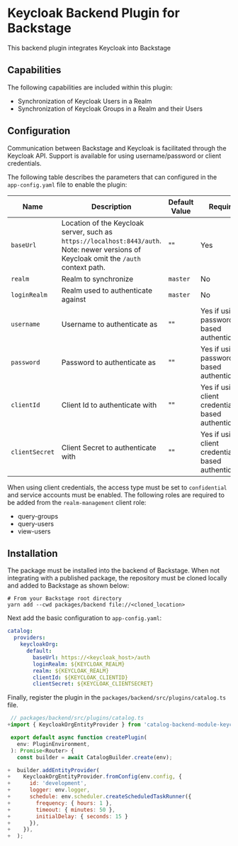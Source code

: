 # Keycloak Backend Plugin for Backstage

This backend plugin integrates Keycloak into Backstage

## Capabilities

The following capabilities are included within this plugin:

* Synchronization of Keycloak Users in a Realm
* Synchronization of Keycloak Groups in a Realm and their Users


## Configuration

Communication between Backstage and Keycloak is facilitated through the Keycloak API. Support is available for using username/password or client credentials.

The following table describes the parameters that can configured in the `app-config.yaml` file to enable the plugin:

| Name | Description | Default Value | Required |
| -----| ----------- | ------------- | -------- |
| `baseUrl` | Location of the Keycloak server, such as `https://localhost:8443/auth`. Note: newer versions of Keycloak omit the `/auth` context path. | "" | Yes |
| `realm` | Realm to synchronize | `master` | No |
| `loginRealm` | Realm used to authenticate against | `master` | No |
| `username` | Username to authenticate as | "" | Yes if using password based authentication | 
| `password` | Password to authenticate as | "" | Yes if using password based authentication | 
| `clientId` | Client Id to authenticate with | "" | Yes if using client credentials based authentication | 
| `clientSecret` | Client Secret to authenticate with | "" | Yes if using client credentials based authentication | 

When using client credentials, the access type must be set to `confidential` and service accounts must be enabled. The following roles are required to be added from the `realm-management` client role:

* query-groups
* query-users
* view-users

## Installation

The package must be installed into the backend of Backstage. When not integrating with a published package, the repository must be cloned locally and added to Backstage as shown below:

```shell
# From your Backstage root directory
yarn add --cwd packages/backend file://<cloned_location>
```

Next add the basic configuration to `app-config.yaml`:

```yaml
catalog:
  providers:
    keycloakOrg:
      default:
        baseUrl: https://<keycloak_host>/auth
        loginRealm: ${KEYCLOAK_REALM}
        realm: ${KEYCLOAK_REALM}
        clientId: ${KEYCLOAK_CLIENTID}
        clientSecret: ${KEYCLOAK_CLIENTSECRET}
```

Finally, register the plugin in the `packages/backend/src/plugins/catalog.ts` file.

```javascript
 // packages/backend/src/plugins/catalog.ts
+import { KeycloakOrgEntityProvider } from 'catalog-backend-module-keycloak';

 export default async function createPlugin(
   env: PluginEnvironment,
 ): Promise<Router> {
   const builder = await CatalogBuilder.create(env);

+  builder.addEntityProvider(
+    KeycloakOrgEntityProvider.fromConfig(env.config, {
+      id: 'development',
+      logger: env.logger,
+      schedule: env.scheduler.createScheduledTaskRunner({
+        frequency: { hours: 1 },
+        timeout: { minutes: 50 },
+        initialDelay: { seconds: 15 }
+      }),
+    }),
+  );
```
